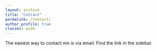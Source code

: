 ```yaml
---
layout: archive
title: "Contact"
permalink: /contact/
author_profile: true
classes: wide
---
```


The easiest way to contact me is via email. Find the link in the sidebar.
